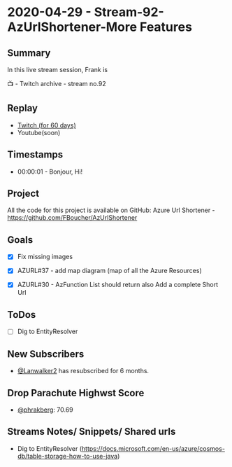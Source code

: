 
# 2020-04-29 - Stream-92-AzUrlShortener-More Features

Summary
-------

In this live stream session, Frank is 

📺 - Twitch archive - stream no.92

Replay
------

- [Twitch (for 60 days)](https://www.twitch.tv/videos/)
- Youtube(soon)


Timestamps
--------

- 00:00:01 - Bonjour, Hi!


Project
-------

All the code for this project is available on GitHub: Azure Url Shortener - https://github.com/FBoucher/AzUrlShortener



Goals
-----

- [X] Fix missing images
- [X] AZURL#37 - add map diagram (map of all the Azure Resources) 
- [X] AZURL#30 - AzFunction List should return also Add a complete Short Url


ToDos
-----
- [ ] Dig to EntityResolver



New Subscribers
---------------

- [@Lanwalker2](https://www.twitch.tv/Lanwalker2)  has resubscribed for 6 months.



Drop Parachute Highwst Score
------

- [@phrakberg](https://www.twitch.tv/phrakberg):  70.69



Streams Notes/ Snippets/ Shared urls
-----------------------------------

- Dig to EntityResolver (https://docs.microsoft.com/en-us/azure/cosmos-db/table-storage-how-to-use-java)

